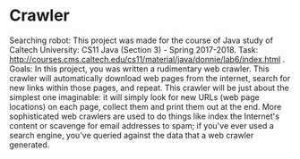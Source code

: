 # Crawler
Searching robot:
This project was made for the course of Java study of Caltech University: CS11 Java (Section 3) - Spring 2017-2018.
Task: http://courses.cms.caltech.edu/cs11/material/java/donnie/lab6/index.html .
Goals:
In this project, you was written a rudimentary web crawler. This crawler will automatically download web pages from the internet, search for new links within those pages, and repeat. This crawler will be just about the simplest one imaginable: it will simply look for new URLs (web page locations) on each page, collect them and print them out at the end. More sophisticated web crawlers are used to do things like index the Internet's content or scavenge for email addresses to spam; if you've ever used a search engine, you've queried against the data that a web crawler generated.
